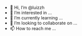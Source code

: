 - 👋 Hi, I’m @luizzh
- 👀 I’m interested in ...
- 🌱 I’m currently learning ...
- 💞️ I’m looking to collaborate on ...
- 📫 How to reach me ...

<!---
luizzh/luizzh is a ✨ special ✨ repository because its `README.md` (this file) appears on your GitHub profile.
You can click the Preview link to take a look at your changes.
--->
